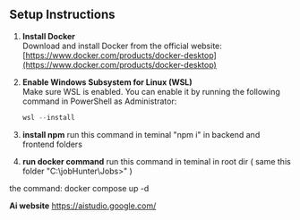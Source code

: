 ## Setup Instructions

1. **Install Docker**  
   Download and install Docker from the official website: [https://www.docker.com/products/docker-desktop](https://www.docker.com/products/docker-desktop)

2. **Enable Windows Subsystem for Linux (WSL)**  
   Make sure WSL is enabled. You can enable it by running the following command in PowerShell as Administrator:
   ```powershell
   wsl --install

3. **install npm**
   run this command in teminal "npm i" in backend and frontend folders

4. **run docker command**
   run this command in teminal in root dir ( same this folder "C:\jobHunter\Jobs>" )

the command: docker compose up -d

**Ai website**
https://aistudio.google.com/
